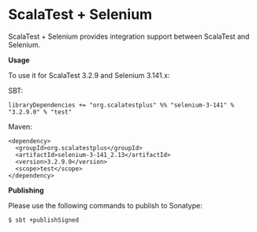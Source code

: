 # ScalaTest + Selenium
ScalaTest + Selenium provides integration support between ScalaTest and Selenium.

**Usage**

To use it for ScalaTest 3.2.9 and Selenium 3.141.x: 

SBT: 

```
libraryDependencies += "org.scalatestplus" %% "selenium-3-141" % "3.2.9.0" % "test"
```

Maven: 

```
<dependency>
  <groupId>org.scalatestplus</groupId>
  <artifactId>selenium-3-141_2.13</artifactId>
  <version>3.2.9.0</version>
  <scope>test</scope>
</dependency>
```

**Publishing**

Please use the following commands to publish to Sonatype: 

```
$ sbt +publishSigned
```
